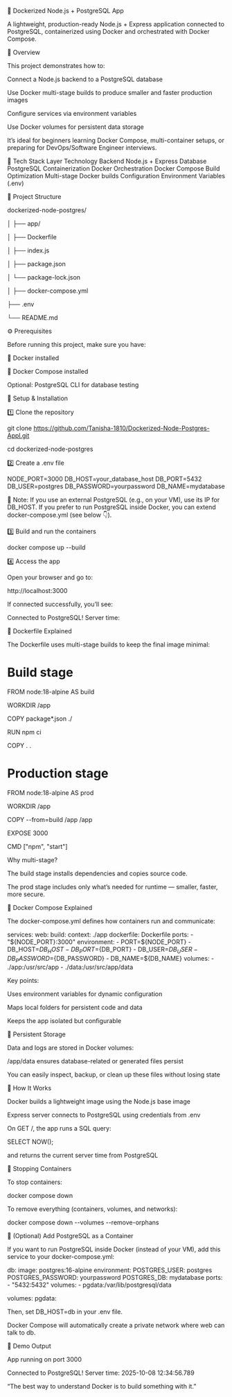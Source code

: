 🐳 Dockerized Node.js + PostgreSQL App

A lightweight, production-ready Node.js + Express application connected to PostgreSQL, containerized using Docker and orchestrated with Docker Compose.

🧭 Overview

This project demonstrates how to:

Connect a Node.js backend to a PostgreSQL database

Use Docker multi-stage builds to produce smaller and faster production images

Configure services via environment variables

Use Docker volumes for persistent data storage

It’s ideal for beginners learning Docker Compose, multi-container setups, or preparing for DevOps/Software Engineer interviews.

🧰 Tech Stack
Layer	Technology
Backend	Node.js + Express
Database	PostgreSQL
Containerization	Docker
Orchestration	Docker Compose
Build Optimization	Multi-stage Docker builds
Configuration	Environment Variables (.env)

📁 Project Structure

dockerized-node-postgres/

│
├── app/

│   ├── Dockerfile

│   ├── index.js

│   ├── package.json

│   └── package-lock.json

│
├── docker-compose.yml

├── .env

└── README.md


⚙️ Prerequisites

Before running this project, make sure you have:

🐋 Docker
 installed

🧩 Docker Compose
 installed

Optional: PostgreSQL CLI for database testing

🔧 Setup & Installation

1️⃣ Clone the repository

git clone https://github.com/Tanisha-1810/Dockerized-Node-Postgres-Appl.git

cd dockerized-node-postgres

2️⃣ Create a .env file

NODE_PORT=3000
DB_HOST=your_database_host
DB_PORT=5432
DB_USER=postgres
DB_PASSWORD=yourpassword
DB_NAME=mydatabase


📝 Note: If you use an external PostgreSQL (e.g., on your VM), use its IP for DB_HOST.
If you prefer to run PostgreSQL inside Docker, you can extend docker-compose.yml (see below 👇).

3️⃣ Build and run the containers

docker compose up --build

4️⃣ Access the app

Open your browser and go to:

http://localhost:3000


If connected successfully, you’ll see:

Connected to PostgreSQL! Server time: <current timestamp>

🧱 Dockerfile Explained

The Dockerfile uses multi-stage builds to keep the final image minimal:

# Build stage
FROM node:18-alpine AS build

WORKDIR /app

COPY package*.json ./

RUN npm ci

COPY . .


# Production stage

FROM node:18-alpine AS prod

WORKDIR /app

COPY --from=build /app /app

EXPOSE 3000

CMD ["npm", "start"]



Why multi-stage?

The build stage installs dependencies and copies source code.

The prod stage includes only what’s needed for runtime — smaller, faster, more secure.

🐙 Docker Compose Explained

The docker-compose.yml defines how containers run and communicate:

services:
  web:
    build:
      context: ./app
      dockerfile: Dockerfile
    ports:
      - "${NODE_PORT}:3000"
    environment:
      - PORT=${NODE_PORT}
      - DB_HOST=${DB_HOST}
      - DB_PORT=${DB_PORT}
      - DB_USER=${DB_USER}
      - DB_PASSWORD=${DB_PASSWORD}
      - DB_NAME=${DB_NAME}
    volumes:
      - ./app:/usr/src/app
      - ./data:/usr/src/app/data


Key points:

Uses environment variables for dynamic configuration

Maps local folders for persistent code and data

Keeps the app isolated but configurable

💾 Persistent Storage

Data and logs are stored in Docker volumes:

/app/data ensures database-related or generated files persist

You can easily inspect, backup, or clean up these files without losing state

🧠 How It Works

Docker builds a lightweight image using the Node.js base image

Express server connects to PostgreSQL using credentials from .env

On GET /, the app runs a SQL query:

SELECT NOW();


and returns the current server time from PostgreSQL

🧹 Stopping Containers

To stop containers:

docker compose down


To remove everything (containers, volumes, and networks):

docker compose down --volumes --remove-orphans

🧪 (Optional) Add PostgreSQL as a Container

If you want to run PostgreSQL inside Docker (instead of your VM), add this service to your docker-compose.yml:

  db:
    image: postgres:16-alpine
    environment:
      POSTGRES_USER: postgres
      POSTGRES_PASSWORD: yourpassword
      POSTGRES_DB: mydatabase
    ports:
      - "5432:5432"
    volumes:
      - pgdata:/var/lib/postgresql/data

volumes:
  pgdata:


Then, set DB_HOST=db in your .env file.

Docker Compose will automatically create a private network where web can talk to db.

📸 Demo Output

App running on port 3000

Connected to PostgreSQL! Server time: 2025-10-08 12:34:56.789


“The best way to understand Docker is to build something with it.”
